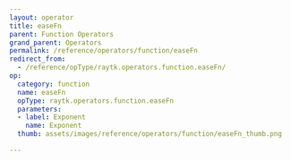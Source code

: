 ```yaml
---
layout: operator
title: easeFn
parent: Function Operators
grand_parent: Operators
permalink: /reference/operators/function/easeFn
redirect_from:
  - /reference/opType/raytk.operators.function.easeFn/
op:
  category: function
  name: easeFn
  opType: raytk.operators.function.easeFn
  parameters:
  - label: Exponent
    name: Exponent
  thumb: assets/images/reference/operators/function/easeFn_thumb.png

---
```

